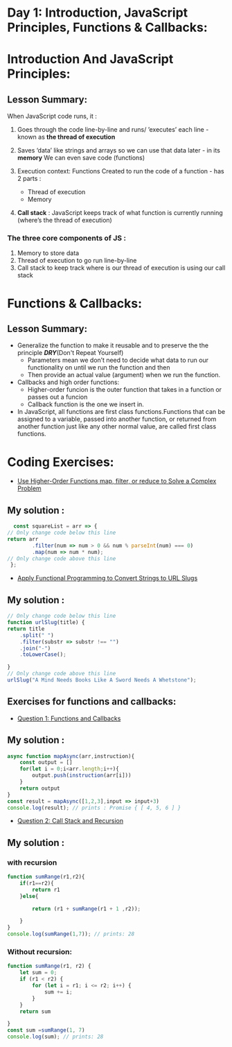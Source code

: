 # Day 1: Introduction, JavaScript Principles, Functions & Callbacks: 
# Introduction And JavaScript Principles:
## Lesson Summary:
When JavaScript code runs, it :
1. Goes through the code line-by-line and runs/ ’executes’ each line - known as **the thread of execution**
1. Saves ‘data’ like strings and arrays so we can use that data later - in its **memory** We can even save code (functions)
1. Execution context: Functions Created to run the code of a function - has 2 parts :
   * Thread of execution
   * Memory

4. **Call stack** : JavaScript keeps track of what
function is currently running
(where’s the thread of execution)
### The three core components of JS :
1. Memory to store data 
1. Thread of execution to go run line-by-line
1. Call stack to keep track where is our thread of execution is using our call stack 
# Functions & Callbacks:
## Lesson Summary:
* Generalize the function to make it reusable and to preserve the the principle _**DRY**_(Don't Repeat Yourself)
    * Parameters mean we don’t need to decide what data to run our functionality on until we run the function and then 
    * Then provide an actual value (argument) when we run the function.
* Callbacks and high order functions:
   * Higher-order funcion is the outer function that takes in a function or passes out a funcion
   * Callback function is the one we insert in.
* In JavaScript, all functions are first class functions.Functions that can be assigned to a variable, passed into another function, or returned from another function just like any other normal value, are called first class functions. 
 # Coding Exercises:
 * [Use Higher-Order Functions map, filter, or reduce to Solve a Complex Problem](https://www.freecodecamp.org/learn/javascript-algorithms-and-data-structures/functional-programming/use-higher-order-functions-map-filter-or-reduce-to-solve-a-complex-problem)
  ## My solution :
  ```javascript
    const squareList = arr => {
  // Only change code below this line
  return arr
          .filter(num => num > 0 && num % parseInt(num) === 0)
          .map(num => num * num);
  // Only change code above this line
   };

  ```
* [Apply Functional Programming to Convert Strings to URL Slugs](https://www.freecodecamp.org/learn/javascript-algorithms-and-data-structures/functional-programming/apply-functional-programming-to-convert-strings-to-url-slugs)
## My solution :

```javascript
// Only change code below this line
function urlSlug(title) {
return title
    .split(" ")
    .filter(substr => substr !== "")
    .join("-")
    .toLowerCase();

}
// Only change code above this line
urlSlug("A Mind Needs Books Like A Sword Needs A Whetstone");
```
## Exercises for functions and callbacks:

* [Question 1: Functions and Callbacks](https://github.com/orjwan-alrajaby/gsg-expressjs-backend-training-2023/blob/main/learning-sprint-1/week2-day1-tasks/tasks.md)
## My solution :
```javascript
async function mapAsync(arr,instruction){
    const output = []
    for(let i = 0;i<arr.length;i++){
        output.push(instruction(arr[i]))
    }
    return output
} 
const result = mapAsync([1,2,3],input => input+3)
console.log(result); // prints : Promise { [ 4, 5, 6 ] }
```
* [Question 2: Call Stack and Recursion](https://github.com/orjwan-alrajaby/gsg-expressjs-backend-training-2023/blob/main/learning-sprint-1/week2-day1-tasks/tasks.md)
## My solution :
### with recursion
```javascript
function sumRange(r1,r2){ 
    if(r1==r2){
        return r1
    }else{

        return (r1 + sumRange(r1 + 1 ,r2));

    }
}
console.log(sumRange(1,7)); // prints: 28
```
### Without recursion:
```javascript
function sumRange(r1, r2) {
    let sum = 0;
    if (r1 < r2) {
        for (let i = r1; i <= r2; i++) {
            sum += i;
        }
    }
    return sum

}
const sum =sumRange(1, 7)
console.log(sum); // prints: 28
```



    
